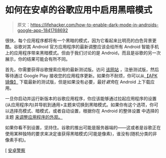 # 如何在安卓的谷歌应用中启用黑暗模式

> 原文：<https://lifehacker.com/how-to-enable-dark-mode-in-androids-google-app-1841768692>

很快，每个应用程序都将有一个黑暗的模式，因为它看起来比明亮的白色背景更酷。谷歌对其 Android 官方应用程序的最新调整应该会给所有 Android 智能手机上的应用程序带来黑暗模式。但由于我们讨论的是 Android，而且是谷歌的另一次展示，你的结果可能会有所不同。



首先，你需要获得谷歌搜索应用的最新测试版。访问 [该网站](https://play.google.com/apps/testing/com.google.android.googlequicksearchbox) ，注册测试版，然后等待通过 Google Play 接收您的应用程序更新。如果你不耐烦，你可以从[【APK 镜像】](https://www.apkmirror.com/apk/google-inc/google-search/) 下载最新的测试版，但是如果没有必要，最好*避免*在 Android 上下载应用。

一旦你启动并运行新版本的谷歌应用程序，你应该能够通过拉起应用程序的设置(从应用程序内)并导航到通用>主题来切换到黑暗模式。如果你有这个选项，你可以选择亮模式、暗模式，或者自动设置，根据你在 Android 的整体设置 中选择的主题 [来调整应用程序的外观。](https://developer.android.com/guide/topics/ui/look-and-feel/darktheme)

如果你看不到设置，坚持住。谷歌的推出可能是服务器端的——这或者是谷歌正在使用某种独特的要求来决定谁获得黑暗模式(可能是像素)，谁没有(随机分类的非像素手机)。

[ [安卓警察](https://www.androidpolice.com/2020/02/17/the-google-apps-dark-mode-should-now-be-available-to-all-beta-users/)